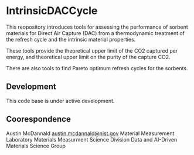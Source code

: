 # IntrinsicDACCycle

This reopository introduces tools for assessing the performance of sorbent materials for Direct Air Capture (DAC) from a thermodynamic treatment of the refresh cycle and the intrinsic material properties. 

These tools provide the theoretical upper limit of the CO2 captured per energy, and theoretical upper limit on the purity of the capture CO2.

There are also tools to find Pareto optimum refresh cycles for the sorbents. 

## Development

This code base is under active development.

## Coorespondence

Austin McDannald
austin.mcdannald@nist.gov
Material Measurement Laboratory
Materials Measurment Science Division
Data and AI-Driven Materials Science Group

